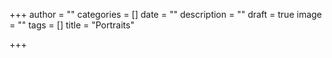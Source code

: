 +++
author = ""
categories = []
date = ""
description = ""
draft = true
image = ""
tags = []
title = "Portraits"

+++
